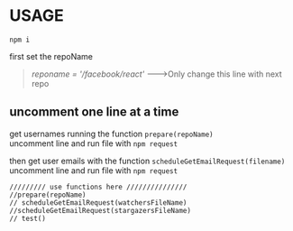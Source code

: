 # USAGE
```
npm i
```
first set the repoName
  >  *reponame = '/facebook/react'* --->Only change this line with next repo

## uncomment one line at a time
get usernames running the function `prepare(repoName)`  
    uncomment line and run file with `npm request`

then  get user emails with the function `scheduleGetEmailRequest(filename)`
    uncomment line and run file with `npm request`


```
///////// use functions here ///////////////
//prepare(repoName)
// scheduleGetEmailRequest(watchersFileName)
//scheduleGetEmailRequest(stargazersFileName)
// test()
```